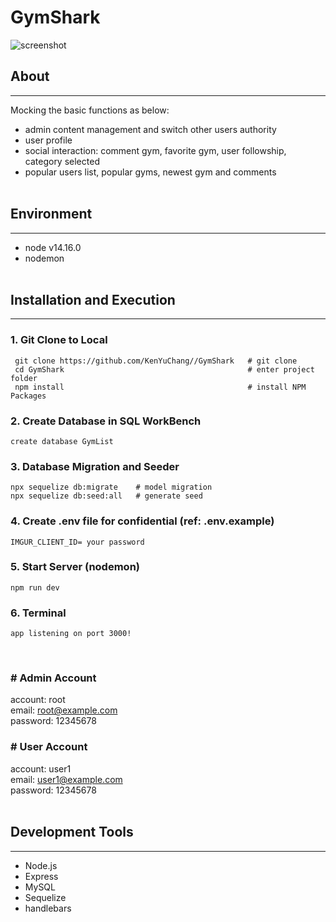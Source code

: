 # GymShark

![screenshot](https://github.com/KenYuChang/GymShark/blob/master/public/image/%E6%88%AA%E5%9C%96%202023-06-24%20%E4%B8%8B%E5%8D%889.47.53.png)

## About

---

Mocking the basic functions as below:

- admin content management and switch other users authority
- user profile
- social interaction: comment gym, favorite gym, user followship, category selected
- popular users list, popular gyms, newest gym and comments
  <br><br>


## Environment

---

- node v14.16.0
- nodemon
  <br><br>

## Installation and Execution

---

### 1. Git Clone to Local

```
 git clone https://github.com/KenYuChang//GymShark   # git clone
 cd GymShark                                         # enter project folder
 npm install                                         # install NPM Packages
```

### 2. Create Database in SQL WorkBench

```
create database GymList
```

### 3. Database Migration and Seeder

```
npx sequelize db:migrate    # model migration
npx sequelize db:seed:all   # generate seed
```

### 4. Create .env file for confidential (ref: .env.example)

```
IMGUR_CLIENT_ID= your password
```

### 5. Start Server (nodemon)

```
npm run dev
```

### 6. Terminal

```
app listening on port 3000!
```

<br>


### # Admin Account

account: root <br>
email: root@example.com <br>
password: 12345678 <br>

### # User Account

account: user1 <br>
email: user1@example.com <br>
password: 12345678 <br>
<br>

## Development Tools

---

- Node.js
- Express
- MySQL
- Sequelize
- handlebars
  <br><br>
  
